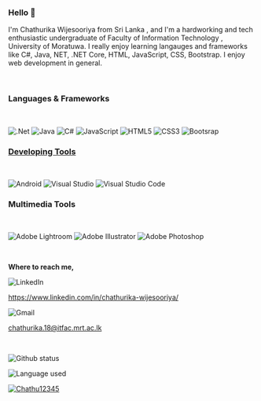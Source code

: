 ### Hello 👋


I'm Chathurika Wijesooriya from Sri Lanka , and I'm a hardworking and tech enthusiastic undergraduate of Faculty of Information Technology , University of Moratuwa. I really enjoy learning langauges and frameworks like C#, Java, NET, .NET Core, HTML, JavaScript, CSS, Bootstrap. I enjoy web development in general. 

<br>

<h3> Languages & Frameworks </h3>

<br>

![.Net](https://img.shields.io/badge/.NET-5C2D91?style=for-the-badge&logo=.net&logoColor=white) ![Java](https://img.shields.io/badge/java-%23ED8B00.svg?style=for-the-badge&logo=java&logoColor=white) ![C#](https://img.shields.io/badge/c%23-%23239120.svg?style=for-the-badge&logo=c-sharp&logoColor=white) ![JavaScript](https://img.shields.io/badge/javascript-%23323330.svg?style=for-the-badge&logo=javascript&logoColor=%23F7DF1E) ![HTML5](https://img.shields.io/badge/html5-%23E34F26.svg?style=for-the-badge&logo=html5&logoColor=white) ![CSS3](https://img.shields.io/badge/css3-%231572B6.svg?style=for-the-badge&logo=css3&logoColor=white) ![Bootsrap](https://img.shields.io/badge/Bootstrap-563D7C?style=for-the-badge&logo=bootstrap&logoColor=white)

<h3 style="text-decoration: underline;"> Developing Tools </h3>

<br>

![Android](https://img.shields.io/badge/Android-3DDC84?style=for-the-badge&logo=android&logoColor=white) ![Visual Studio](https://img.shields.io/badge/Visual%20Studio-5C2D91.svg?style=for-the-badge&logo=visual-studio&logoColor=white) ![Visual Studio Code](https://img.shields.io/badge/Visual%20Studio%20Code-0078d7.svg?style=for-the-badge&logo=visual-studio-code&logoColor=white)


<h3> Multimedia Tools </h3>

<br>

![Adobe Lightroom](https://img.shields.io/badge/Adobe%20Lightroom-31A8FF.svg?style=for-the-badge&logo=Adobe%20Lightroom&logoColor=white) ![Adobe Illustrator](https://img.shields.io/badge/adobeillustrator-%23FF9A00.svg?style=for-the-badge&logo=adobeillustrator&logoColor=white) ![Adobe Photoshop](https://img.shields.io/badge/adobephotoshop-%2331A8FF.svg?style=for-the-badge&logo=adobephotoshop&logoColor=white)

<br>

<b> Where to reach me, </b> 
<br>

![LinkedIn](https://img.shields.io/badge/linkedin-%230077B5.svg?style=for-the-badge&logo=linkedin&logoColor=white) 

https://www.linkedin.com/in/chathurika-wijesooriya/

![Gmail](https://img.shields.io/badge/Gmail-D14836?style=for-the-badge&logo=gmail&logoColor=white)

chathurika.18@itfac.mrt.ac.lk

<br>

![Github status](https://github-readme-stats.vercel.app/api?username=Chathu12345&count_private=true&show_icons=true&theme=radical)

![Language used](https://github-readme-stats.vercel.app/api/top-langs/?username=Chathu12345&show_icons=true&theme=radical)

[![Chathu12345](https://github-readme-stats.vercel.app/api/pin/?username=Chathu12345&repo=Chathu12345&show_owner=true&theme=radical)](https://github.com/Chathu12345/Chathu12345)

